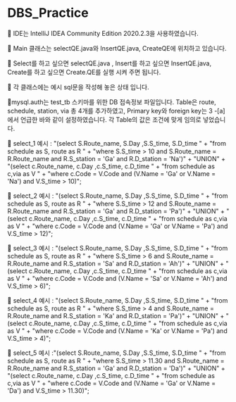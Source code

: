 # DBS_Practice

📖 IDE는 IntelliJ IDEA Community Edition 2020.2.3을 사용하였습니다.

📖 Main 클래스는 selectQE.java와 InsertQE.java, CreateQE에 위치하고 있습니다.

📖 Select를 하고 싶으면 selectQE.java , Insert를 하고 싶으면 InsertQE.java, Create를 하고 싶으면 Create.QE를 실행 시켜 주면 됩니다.

📖 각 클래스에는 예시 sql문을 작성해 놓은 상태 입니다.

📖mysql.auth는 test_tb 스키마를 위한 DB 접속정보 파일입니다.
 Table은 route, schedule, station, via 총 4개를 추가하였고, Primary key와 foreign key는 3 -[a]에서 언급한 바와 같이 설정하였습니다.
 각 Table의 값은 조건에 맞게 임의로 넣었습니다.

📖 select_1 예시 : "(select S.Route_name, S.Day ,S.S_time, S.D_time " +
                        "from schedule as S, route as R " +
                        "where S.S_time > 10 and S.Route_name = R.Route_name and R.S_station = 'Ga' and R.D_station = 'Na')" +
                        "UNION" +
                        "(select c.Route_name, c.Day ,c.S_time, c.D_time " +
                        "from schedule as c,via as V " +
                        "where c.Code = V.Code and (V.Name = 'Ga' or V.Name = 'Na') and V.S_time > 10)";
                        
📖 select_2 예시 : "(select S.Route_name, S.Day ,S.S_time, S.D_time " +
                        "from schedule as S, route as R " +
                        "where S.S_time > 12 and S.Route_name = R.Route_name and R.S_station = 'Ga' and R.D_station = 'Pa')" +
                        "UNION" +
                        "(select c.Route_name, c.Day ,c.S_time, c.D_time " +
                        "from schedule as c,via as V " +
                        "where c.Code = V.Code and (V.Name = 'Ga' or V.Name = 'Pa') and V.S_time > 12)";
                        
📖 select_3 예시 : "(select S.Route_name, S.Day ,S.S_time, S.D_time " +
                        "from schedule as S, route as R " +
                        "where S.S_time > 6 and S.Route_name = R.Route_name and R.S_station = 'Sa' and R.D_station = 'Ah')" +
                        "UNION" +
                        "(select c.Route_name, c.Day ,c.S_time, c.D_time " +
                        "from schedule as c,via as V " +
                        "where c.Code = V.Code and (V.Name = 'Sa' or V.Name = 'Ah') and V.S_time > 6)";
                        
📖 select_4 예시 : "(select S.Route_name, S.Day ,S.S_time, S.D_time " +
                        "from schedule as S, route as R " +
                        "where S.S_time > 4 and S.Route_name = R.Route_name and R.S_station = 'Ka' and R.D_station = 'Pa')" +
                        "UNION" +
                        "(select c.Route_name, c.Day ,c.S_time, c.D_time " +
                        "from schedule as c,via as V " +
                        "where c.Code = V.Code and (V.Name = 'Ka' or V.Name = 'Pa') and V.S_time > 4)";
                        
📖 select_5 예시 :"(select S.Route_name, S.Day ,S.S_time, S.D_time " +
                "from schedule as S, route as R " +
                "where S.S_time > 11.30 and S.Route_name = R.Route_name and R.S_station = 'Ga' and R.D_station = 'Da')" +
                "UNION" +
                "(select c.Route_name, c.Day ,c.S_time, c.D_time " +
                "from schedule as c,via as V " +
                "where c.Code = V.Code and (V.Name = 'Ga' or V.Name = 'Da') and V.S_time > 11.30)";
